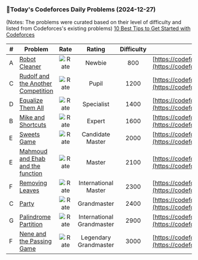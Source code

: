 ### 🌟Today's Codeforces Daily Problems (2024-12-27)
(Notes: The problems were curated based on their level of difficulty and listed from Codeforces's existing problems)
[10 Best Tips to Get Started with Codeforces](https://github.com/ika9810/Codeforces-Daily-Problems/blob/main/10%20Best%20Tips%20to%20Get%20Started%20with%20Codeforces.md)

| # | Problem | Rate| Rating | Difficulty | Contest |
|---| ----- | :--------: | :----------: | :----------: | ---------- |
|A|[Robot Cleaner](https://codeforces.com/contest/1623/problem/A)|![Rate](https://img.shields.io/badge/Newbie-800-lightgrey)|Newbie|800|[https://codeforces.com/contest/1623](https://codeforces.com/contest/1623)|
|C|[Rudolf and the Another Competition](https://codeforces.com/contest/1846/problem/C)|![Rate](https://img.shields.io/badge/Pupil-1200-brightgreen)|Pupil|1200|[https://codeforces.com/contest/1846](https://codeforces.com/contest/1846)|
|D|[Equalize Them All](https://codeforces.com/contest/1144/problem/D)|![Rate](https://img.shields.io/badge/Specialist-1400-9cf)|Specialist|1400|[https://codeforces.com/contest/1144](https://codeforces.com/contest/1144)|
|B|[Mike and Shortcuts](https://codeforces.com/contest/689/problem/B)|![Rate](https://img.shields.io/badge/Expert-1600-blue)|Expert|1600|[https://codeforces.com/contest/689](https://codeforces.com/contest/689)|
|E|[Sweets Game](https://codeforces.com/contest/63/problem/E)|![Rate](https://img.shields.io/badge/Candidate%20Master-2000-blueviolet)|Candidate Master|2000|[https://codeforces.com/contest/63](https://codeforces.com/contest/63)|
|E|[Mahmoud and Ehab and the function](https://codeforces.com/contest/862/problem/E)|![Rate](https://img.shields.io/badge/Master-2100-orange)|Master|2100|[https://codeforces.com/contest/862](https://codeforces.com/contest/862)|
|F|[Removing Leaves](https://codeforces.com/contest/1385/problem/F)|![Rate](https://img.shields.io/badge/International%20Master-2300-orange)|International Master|2300|[https://codeforces.com/contest/1385](https://codeforces.com/contest/1385)|
|C|[Party](https://codeforces.com/contest/906/problem/C)|![Rate](https://img.shields.io/badge/Grandmaster-2400-red)|Grandmaster|2400|[https://codeforces.com/contest/906](https://codeforces.com/contest/906)|
|G|[Palindrome Partition](https://codeforces.com/contest/932/problem/G)|![Rate](https://img.shields.io/badge/International%20Grandmaster-2900-red)|International Grandmaster|2900|[https://codeforces.com/contest/932](https://codeforces.com/contest/932)|
|F|[Nene and the Passing Game](https://codeforces.com/contest/1956/problem/F)|![Rate](https://img.shields.io/badge/Legendary%20Grandmaster-3000-red)|Legendary Grandmaster|3000|[https://codeforces.com/contest/1956](https://codeforces.com/contest/1956)|
